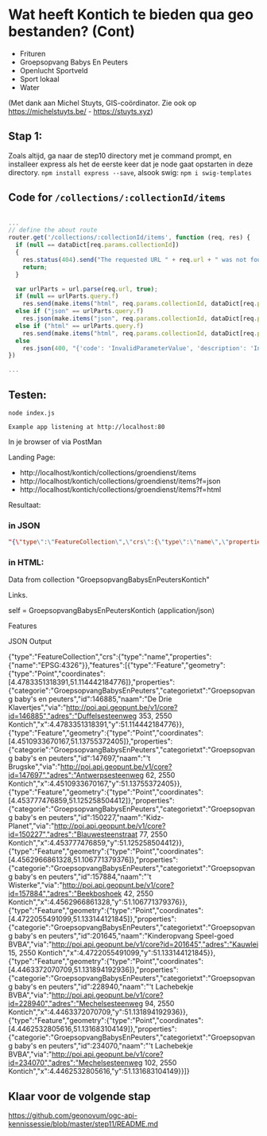 # Wat heeft Kontich te bieden qua geo bestanden? (Cont)

- Frituren
- Groepsopvang Babys En Peuters 
- Openlucht Sportveld 
- Sport lokaal 
- Water

(Met dank aan Michel Stuyts, GIS-coördinator. Zie ook op https://michelstuyts.be/ - https://stuyts.xyz)

## Stap 1:
Zoals altijd, ga naar de step10 directory met je command prompt, en installeer express als het de eerste keer dat je node gaat opstarten in deze directory. `npm install express --save`, alsook swig: `npm i swig-templates`

## Code for `/collections/:collectionId/items`

```javascript

...
// define the about route
router.get('/collections/:collectionId/items', function (req, res) {
  if (null == dataDict[req.params.collectionId])
  {
    res.status(404).send("The requested URL " + req.url + " was not found on this server");
    return;
  }

  var urlParts = url.parse(req.url, true);
  if (null == urlParts.query.f) 
    res.send(make.items("html", req.params.collectionId, dataDict[req.params.collectionId]));
  else if ("json" == urlParts.query.f) 
    res.json(make.items("json", req.params.collectionId, dataDict[req.params.collectionId]));
  else if ("html" == urlParts.query.f)
    res.send(make.items("html", req.params.collectionId, dataDict[req.params.collectionId]));
  else
    res.json(400, "{'code': 'InvalidParameterValue', 'description': 'Invalid format'}") 
})

...

```

## Testen:
```
node index.js
```

`Example app listening at http://localhost:80`

In je browser of via PostMan

Landing Page:
- http://localhost/kontich/collections/groendienst/items
- http://localhost/kontich/collections/groendienst/items?f=json
- http://localhost/kontich/collections/groendienst/items?f=html

Resultaat:

### in JSON
```json
"{\"type\":\"FeatureCollection\",\"crs\":{\"type\":\"name\",\"properties\":{\"name\":\"EPSG:4326\"}},\"features\":[{\"type\":\"Feature\",\"geometry\":{\"type\":\"Point\",\"coordinates\":[4.4783351318391,51.114442184776]},\"properties\":{\"categorie\":\"GroepsopvangBabysEnPeuters\",\"categorietxt\":\"Groepsopvang baby's en peuters\",\"id\":146885,\"naam\":\"De Drie Klavertjes\",\"via\":\"http://poi.api.geopunt.be/v1/core?id=146885\",\"adres\":\"Duffelsesteenweg 353, 2550 Kontich\",\"x\":4.4783351318391,\"y\":51.114442184776}},{\"type\":\"Feature\",\"geometry\":{\"type\":\"Point\",\"coordinates\":[4.4510933670167,51.13755372405]},\"properties\":{\"categorie\":\"GroepsopvangBabysEnPeuters\",\"categorietxt\":\"Groepsopvang baby's en peuters\",\"id\":147697,\"naam\":\"'t Brugske\",\"via\":\"http://poi.api.geopunt.be/v1/core?id=147697\",\"adres\":\"Antwerpsesteenweg 62, 2550 Kontich\",\"x\":4.4510933670167,\"y\":51.13755372405}},{\"type\":\"Feature\",\"geometry\":{\"type\":\"Point\",\"coordinates\":[4.453777476859,51.125258504412]},\"properties\":{\"categorie\":\"GroepsopvangBabysEnPeuters\",\"categorietxt\":\"Groepsopvang baby's en peuters\",\"id\":150227,\"naam\":\"Kidz-Planet\",\"via\":\"http://poi.api.geopunt.be/v1/core?id=150227\",\"adres\":\"Blauwesteenstraat 77, 2550 Kontich\",\"x\":4.453777476859,\"y\":51.125258504412}},{\"type\":\"Feature\",\"geometry\":{\"type\":\"Point\",\"coordinates\":[4.4562966861328,51.106771379376]},\"properties\":{\"categorie\":\"GroepsopvangBabysEnPeuters\",\"categorietxt\":\"Groepsopvang baby's en peuters\",\"id\":157884,\"naam\":\"'t Wisterke\",\"via\":\"http://poi.api.geopunt.be/v1/core?id=157884\",\"adres\":\"Beekboshoek 42, 2550 Kontich\",\"x\":4.4562966861328,\"y\":51.106771379376}},{\"type\":\"Feature\",\"geometry\":{\"type\":\"Point\",\"coordinates\":[4.4722055491099,51.133144121845]},\"properties\":{\"categorie\":\"GroepsopvangBabysEnPeuters\",\"categorietxt\":\"Groepsopvang baby's en peuters\",\"id\":201645,\"naam\":\"Kinderopvang Speel-goed BVBA\",\"via\":\"http://poi.api.geopunt.be/v1/core?id=201645\",\"adres\":\"Kauwlei 15, 2550 Kontich\",\"x\":4.4722055491099,\"y\":51.133144121845}},{\"type\":\"Feature\",\"geometry\":{\"type\":\"Point\",\"coordinates\":[4.4463372070709,51.131894192936]},\"properties\":{\"categorie\":\"GroepsopvangBabysEnPeuters\",\"categorietxt\":\"Groepsopvang baby's en peuters\",\"id\":228940,\"naam\":\"'t Lachebekje BVBA\",\"via\":\"http://poi.api.geopunt.be/v1/core?id=228940\",\"adres\":\"Mechelsesteenweg 94, 2550 Kontich\",\"x\":4.4463372070709,\"y\":51.131894192936}},{\"type\":\"Feature\",\"geometry\":{\"type\":\"Point\",\"coordinates\":[4.4462532805616,51.131683104149]},\"properties\":{\"categorie\":\"GroepsopvangBabysEnPeuters\",\"categorietxt\":\"Groepsopvang baby's en peuters\",\"id\":234070,\"naam\":\"'t Lachebekje BVBA\",\"via\":\"http://poi.api.geopunt.be/v1/core?id=234070\",\"adres\":\"Mechelsesteenweg 102, 2550 Kontich\",\"x\":4.4462532805616,\"y\":51.131683104149}}]}"
```

### in HTML:

Data from collection "GroepsopvangBabysEnPeutersKontich"

Links.

self = GroepsopvangBabysEnPeutersKontich (application/json)

Features

JSON Output

{"type":"FeatureCollection","crs":{"type":"name","properties":{"name":"EPSG:4326"}},"features":[{"type":"Feature","geometry":{"type":"Point","coordinates":[4.4783351318391,51.114442184776]},"properties":{"categorie":"GroepsopvangBabysEnPeuters","categorietxt":"Groepsopvang baby's en peuters","id":146885,"naam":"De Drie Klavertjes","via":"http://poi.api.geopunt.be/v1/core?id=146885","adres":"Duffelsesteenweg 353, 2550 Kontich","x":4.4783351318391,"y":51.114442184776}},{"type":"Feature","geometry":{"type":"Point","coordinates":[4.4510933670167,51.13755372405]},"properties":{"categorie":"GroepsopvangBabysEnPeuters","categorietxt":"Groepsopvang baby's en peuters","id":147697,"naam":"'t Brugske","via":"http://poi.api.geopunt.be/v1/core?id=147697","adres":"Antwerpsesteenweg 62, 2550 Kontich","x":4.4510933670167,"y":51.13755372405}},{"type":"Feature","geometry":{"type":"Point","coordinates":[4.453777476859,51.125258504412]},"properties":{"categorie":"GroepsopvangBabysEnPeuters","categorietxt":"Groepsopvang baby's en peuters","id":150227,"naam":"Kidz-Planet","via":"http://poi.api.geopunt.be/v1/core?id=150227","adres":"Blauwesteenstraat 77, 2550 Kontich","x":4.453777476859,"y":51.125258504412}},{"type":"Feature","geometry":{"type":"Point","coordinates":[4.4562966861328,51.106771379376]},"properties":{"categorie":"GroepsopvangBabysEnPeuters","categorietxt":"Groepsopvang baby's en peuters","id":157884,"naam":"'t Wisterke","via":"http://poi.api.geopunt.be/v1/core?id=157884","adres":"Beekboshoek 42, 2550 Kontich","x":4.4562966861328,"y":51.106771379376}},{"type":"Feature","geometry":{"type":"Point","coordinates":[4.4722055491099,51.133144121845]},"properties":{"categorie":"GroepsopvangBabysEnPeuters","categorietxt":"Groepsopvang baby's en peuters","id":201645,"naam":"Kinderopvang Speel-goed BVBA","via":"http://poi.api.geopunt.be/v1/core?id=201645","adres":"Kauwlei 15, 2550 Kontich","x":4.4722055491099,"y":51.133144121845}},{"type":"Feature","geometry":{"type":"Point","coordinates":[4.4463372070709,51.131894192936]},"properties":{"categorie":"GroepsopvangBabysEnPeuters","categorietxt":"Groepsopvang baby's en peuters","id":228940,"naam":"'t Lachebekje BVBA","via":"http://poi.api.geopunt.be/v1/core?id=228940","adres":"Mechelsesteenweg 94, 2550 Kontich","x":4.4463372070709,"y":51.131894192936}},{"type":"Feature","geometry":{"type":"Point","coordinates":[4.4462532805616,51.131683104149]},"properties":{"categorie":"GroepsopvangBabysEnPeuters","categorietxt":"Groepsopvang baby's en peuters","id":234070,"naam":"'t Lachebekje BVBA","via":"http://poi.api.geopunt.be/v1/core?id=234070","adres":"Mechelsesteenweg 102, 2550 Kontich","x":4.4462532805616,"y":51.131683104149}}]}


## Klaar voor de volgende stap
https://github.com/geonovum/ogc-api-kennissessie/blob/master/step11/README.md

